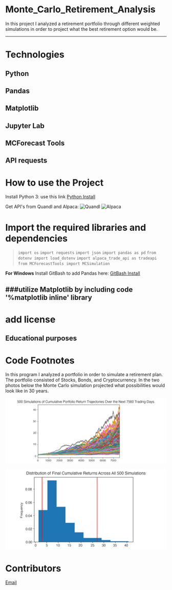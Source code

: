 # Monte_Carlo_Retirement_Analysis
In this project I analyzed a retirement portfolio through different weighted simulations in order to project what the best retirement option would be.

---
# Technologies
Python
---
Pandas
---
Matplotlib
---
Jupyter Lab
---
MCForecast Tools
---
API requests
---

# How to use the Project
Install Python 3: use this link  [Python Install](https://www.python.org/)

Get API's from Quandl and Alpaca:
![Quandl](https://data.nasdaq.com/tools/api)
![Alpaca](https://alpaca.markets/)

# Import the required libraries and dependencies
>`import os`
>`import requests`
>`import json`
>`import pandas as pd`
>`from dotenv import load_dotenv`
>`import alpaca_trade_api as tradeapi`
>`from MCForecastTools import MCSimulation`

**For Windows**
Install GitBash to add Pandas here: [GitBash Install](https://gitforwindows.org/) 

###utilize Matplotlib by including code '%matplotlib inline' library
---
# add license
Educational purposes
---

# Code Footnotes

In this program I analyzed a portfolio in order to simulate a retirement plan. The portfolio consisted of Stocks, Bonds, and Cryptocurrency. In the two photos below the Monte Carlo simulation projected what possibilities would look like in 30 years.

![Line_Plot](https://github.com/beccabeastly/Monte_Carlo_Retirement_Analysis/blob/main/5-4-monte-carlo-line-plot.png)

![Histogram](https://github.com/beccabeastly/Monte_Carlo_Retirement_Analysis/blob/main/5-4-monte-carlo-histogram.png)


# Contributors
[Email](beccabeastly@gmail.com)
